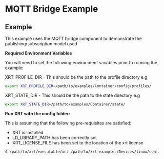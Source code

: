 # MQTT Bridge Example

## Example

This example uses the MQTT bridge component to demonstrate the publishing/subscription model used.

**Required Environment Variables**

You will need to set the following environment variables prior to running the example:

XRT_PROFILE_DIR - This should be the path to the profile directory e.g

```bash
export XRT_PROFILE_DIR=/path/to/examples/Container/config/profiles/
```

XRT_STATE_DIR - This should be the path to the state directory e.g

```bash
export XRT_STATE_DIR=/path/to/examples/Container/state/
```

**Run XRT with the config folder:**

This is assuming that the following pre-requisites are satisfied:

* XRT is installed
* LD_LIBRARY_PATH has been correctly set
* XRT_LICENSE_FILE has been set to the location of the xrt license

```bash
$ /path/to/xrt/executable/xrt /path/to/xrt-examples/Devices/linux/config
```

